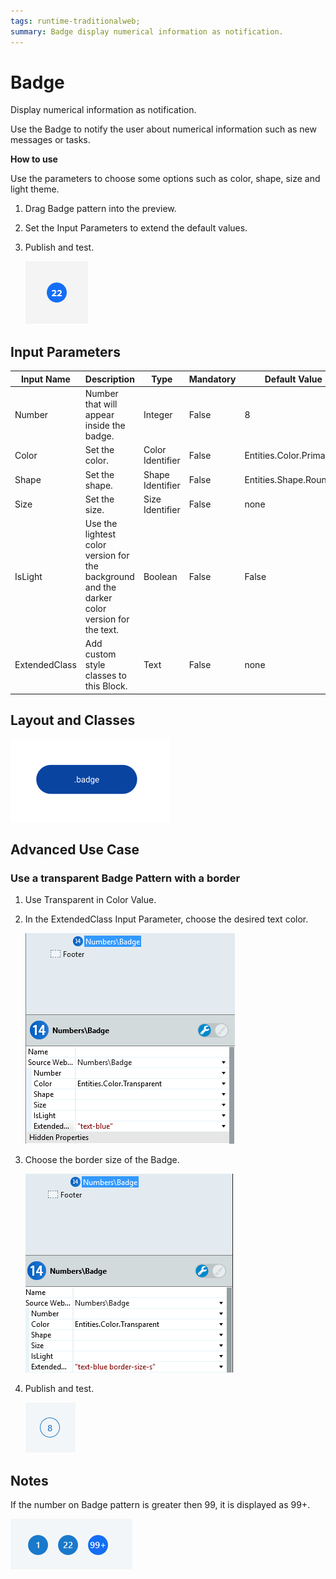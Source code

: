 ```yaml
---
tags: runtime-traditionalweb; 
summary: Badge display numerical information as notification.
---
```


# Badge

Display numerical information as notification.

Use the Badge to notify the user about numerical information such as new messages or tasks. 

**How to use**

Use the parameters to choose some options such as color, shape, size and light theme.

1. Drag Badge pattern into the preview.

1. Set the Input Parameters to extend the default values.

1. Publish and test.

    ![](<images/badge-image-1.png>)

## Input Parameters

| **Input Name** |  **Description** |  **Type** | **Mandatory** | **Default Value** |
|---|---|---|---|---|
| Number  | Number that will appear inside the badge. | Integer | False | 8 |
| Color  | Set the color. | Color Identifier | False | Entities.Color.Primary |
| Shape  | Set the shape. | Shape Identifier | False | Entities.Shape.Rounded |
| Size  | Set the size. | Size Identifier | False | none |
| IsLight  | Use the lightest color version for the background and the darker color version for the text. | Boolean | False | False |
| ExtendedClass  |  Add custom style classes to this Block. |  Text | False | none |

## Layout and Classes

![](<images/badge-image-2.png>)

## Advanced Use Case

### Use a transparent Badge Pattern with a border

1. Use Transparent in Color Value.

1. In the ExtendedClass Input Parameter, choose the desired text color.

    ![](<images/badge-image-3.png>)

1. Choose the border size of the Badge.

    ![](<images/badge-image-4.png>)
    
1. Publish and test.
    
    ![](<images/badge-image-5.png>)


## Notes

If the number on Badge pattern is greater then 99, it is displayed as 99+.

![](<images/badge-image-6.png>)


